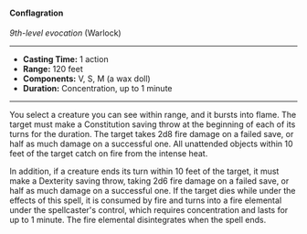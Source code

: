 #### Conflagration
*9th-level evocation* (Warlock)
___
- **Casting Time:** 1 action
- **Range:** 120 feet
- **Components:** V, S, M (a wax doll)
- **Duration:** Concentration, up to 1 minute
---
You select a creature you can see within range, and
it bursts into flame. The target must make a
Constitution saving throw at the beginning of each
of its turns for the duration. The target takes 2d8
fire damage on a failed save, or half as much
damage on a successful one. All unattended objects
within 10 feet of the target catch on fire from the
intense heat.

In addition, if a creature ends its turn within 10
feet of the target, it must make a Dexterity saving
throw, taking 2d6 fire damage on a failed save, or
half as much damage on a successful one.
If the target dies while under the effects of this
spell, it is consumed by fire and turns into a fire
elemental under the spellcaster's control, which
requires concentration and lasts for up to 1 minute.
The fire elemental disintegrates when the spell
ends.

